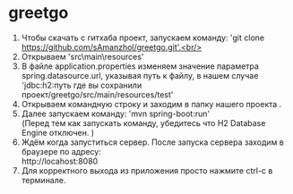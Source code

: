 # greetgo
1. Чтобы скачать с гитхаба проект, запускаем команду: 'git clone https://github.com/sAmanzhol/greetgo.git'.<br/>
2. Открываем 'src\main\resources'<br/>
3. В файле application.properties изменяем значение параметра spring.datasource.url, указывая путь к файлу, в нашем случае 'jdbc:h2:путь где вы сохранили проект/greetgo/src/main/resources/test'<br/> 
4. Открываем командную строку и заходим в папку нашего проекта . 
5. Далее запускаем команду: 'mvn spring-boot:run'<br/>
(Перед тем как запускать команду, убедитесь что H2 Database Engine отключен. )<br/>
6. Ждём когда запуститься сервер. После запуска сервера заходим в браузере по адресу:<br/>
http://locahost:8080<br/>
7. Для корректного выхода из приложения просто нажмите ctrl-c в терминале.
